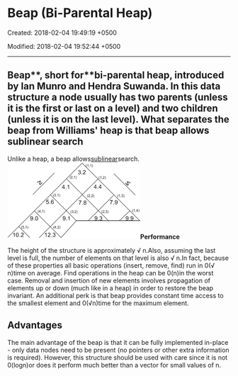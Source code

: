 # Beap (Bi-Parental Heap)

Created: 2018-02-04 19:49:19 +0500

Modified: 2018-02-04 19:52:44 +0500

---

## Beap**, short for**bi-parental heap, introduced by Ian Munro and Hendra Suwanda. In this data structure a node usually has two parents (unless it is the first or last on a level) and two children (unless it is on the last level). What separates the beap from Williams' heap is that beap allows sublinear search

Unlike a heap, a beap allows[sublinear](https://en.wikipedia.org/wiki/Sublinear)search.
![image](media/Beap-(Bi-Parental-Heap)-image1.png)**Performance**

The height of the structure is approximately √ n.Also, assuming the last level is full, the number of elements on that level is also √ n.In fact, because of these properties all basic operations (insert, remove, find) run in 0(√ n)time on average. Find operations in the heap can be 0(n)in the worst case. Removal and insertion of new elements involves propagation of elements up or down (much like in a heap) in order to restore the beap invariant. An additional perk is that beap provides constant time access to the smallest element and 0(√n)time for the maximum element.

## Advantages

The main advantage of the beap is that it can be fully implemented in-place - only data nodes need to be present (no pointers or other extra information is required). However, this structure should be used with care since it is not 0(logn)or does it perform much better than a vector for small values of n.
